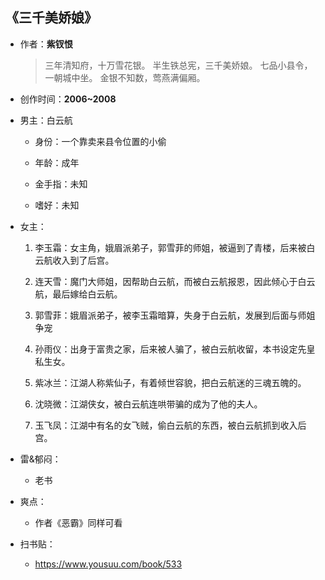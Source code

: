 ## 《三千美娇娘》

- 作者：**紫钗恨**
  
    > 三年清知府，十万雪花银。
    半生铁总宪，三千美娇娘。
    七品小县令，一朝城中坐。
    金银不知数，莺燕满偏厢。

- 创作时间：**2006~2008**

- 男主：白云航

  * 身份：一个靠卖来县令位置的小偷
  
  * 年龄：成年
  * 金手指：未知
  * 嗜好：未知

- 女主：

  1. 李玉霜：女主角，娥眉派弟子，郭雪菲的师姐，被逼到了青楼，后来被白云航收入到了后宫。

  2. 连天雪：魔门大师姐，因帮助白云航，而被白云航报恩，因此倾心于白云航，最后嫁给白云航。
  3. 郭雪菲：娥眉派弟子，被李玉霜暗算，失身于白云航，发展到后面与师姐争宠
  4. 孙雨仪：出身于富贵之家，后来被人骗了，被白云航收留，本书设定先皇私生女。
  5. 紫冰兰：江湖人称紫仙子，有着倾世容貌，把白云航迷的三魂五魄的。
  6. 沈晓微：江湖侠女，被白云航连哄带骗的成为了他的夫人。
  7. 玉飞凤：江湖中有名的女飞贼，偷白云航的东西，被白云航抓到收入后宫。

- 雷&郁闷：

  * 老书

- 爽点：
  
  * 作者《恶霸》同样可看

- 扫书贴：
  
  * <https://www.yousuu.com/book/533>